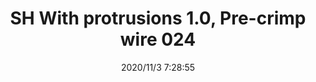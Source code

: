 ﻿---
layout: post 
title: SH With protrusions 1.0, Pre-crimp wire 024
is_home: true
tags: SH
categories: wire-harness
overview: 
part_number: 7-100-024
thumb_img: static/202011/485-thumb-20201103152920.jpg
small_img: static/202011/485-20201103152920.jpg
date: 2020/11/3 7:28:55
---



